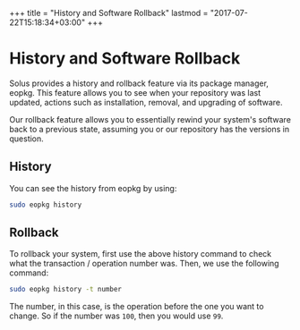 +++
title = "History and Software Rollback"
lastmod = "2017-07-22T15:18:34+03:00"
+++
# History and Software Rollback

Solus provides a history and rollback feature via its package manager, eopkg. This feature allows you to see when your repository was last updated, actions such as installation, removal, and upgrading of software.

Our rollback feature allows you to essentially rewind your system's software back to a previous state, assuming you or our repository has the versions in question.

## History

You can see the history from eopkg by using:

``` bash
sudo eopkg history
```

## Rollback

To rollback your system, first use the above history command to check what the transaction / operation number was. Then, we use the following command:

``` bash
sudo eopkg history -t number
```

The number, in this case, is the operation before the one you want to change. So if the number was `100`, then you would use `99`.